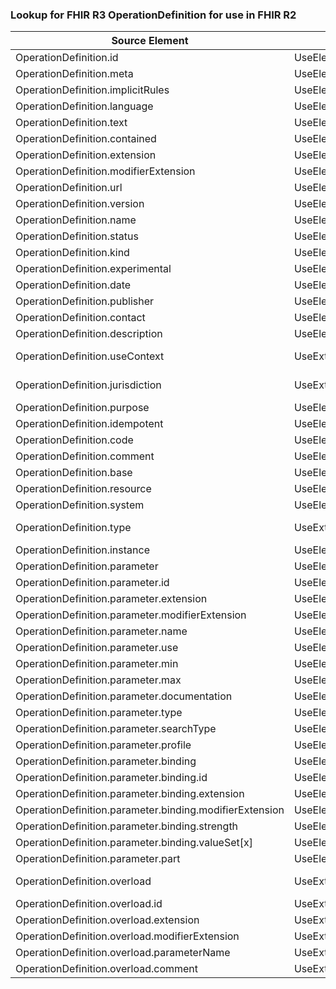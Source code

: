 ### Lookup for FHIR R3 OperationDefinition for use in FHIR R2

| Source Element | Usage | Target |
| -------------- | ----- | ------ |
| OperationDefinition.id | UseElementSameName | OperationDefinition.id |
| OperationDefinition.meta | UseElementSameName | OperationDefinition.meta |
| OperationDefinition.implicitRules | UseElementSameName | OperationDefinition.implicitRules |
| OperationDefinition.language | UseElementSameName | OperationDefinition.language |
| OperationDefinition.text | UseElementSameName | OperationDefinition.text |
| OperationDefinition.contained | UseElementSameName | OperationDefinition.contained |
| OperationDefinition.extension | UseElementSameName | OperationDefinition.extension |
| OperationDefinition.modifierExtension | UseElementSameName | OperationDefinition.modifierExtension |
| OperationDefinition.url | UseElementSameName | OperationDefinition.url |
| OperationDefinition.version | UseElementSameName | OperationDefinition.version |
| OperationDefinition.name | UseElementSameName | OperationDefinition.name |
| OperationDefinition.status | UseElementSameName | OperationDefinition.status |
| OperationDefinition.kind | UseElementSameName | OperationDefinition.kind |
| OperationDefinition.experimental | UseElementSameName | OperationDefinition.experimental |
| OperationDefinition.date | UseElementSameName | OperationDefinition.date |
| OperationDefinition.publisher | UseElementSameName | OperationDefinition.publisher |
| OperationDefinition.contact | UseElementSameName | OperationDefinition.contact |
| OperationDefinition.description | UseElementSameName | OperationDefinition.description |
| OperationDefinition.useContext | UseExtension | http://hl7.org/fhir/3.0/StructureDefinition/extension-OperationDefinition.useContext |
| OperationDefinition.jurisdiction | UseExtension | http://hl7.org/fhir/3.0/StructureDefinition/extension-OperationDefinition.jurisdiction |
| OperationDefinition.purpose | UseElementSameName | OperationDefinition.requirements |
| OperationDefinition.idempotent | UseElementRenamed | OperationDefinition.idempotent |
| OperationDefinition.code | UseElementSameName | OperationDefinition.code |
| OperationDefinition.comment | UseElementSameName | OperationDefinition.notes |
| OperationDefinition.base | UseElementSameName | OperationDefinition.base |
| OperationDefinition.resource | UseElementSameName | OperationDefinition.type |
| OperationDefinition.system | UseElementSameName | OperationDefinition.system |
| OperationDefinition.type | UseExtension | http://hl7.org/fhir/3.0/StructureDefinition/extension-OperationDefinition.type |
| OperationDefinition.instance | UseElementSameName | OperationDefinition.instance |
| OperationDefinition.parameter | UseElementSameName | OperationDefinition.parameter |
| OperationDefinition.parameter.id | UseElementSameName | OperationDefinition.parameter.id |
| OperationDefinition.parameter.extension | UseElementSameName | OperationDefinition.parameter.extension |
| OperationDefinition.parameter.modifierExtension | UseElementSameName | OperationDefinition.parameter.modifierExtension |
| OperationDefinition.parameter.name | UseElementSameName | OperationDefinition.parameter.name |
| OperationDefinition.parameter.use | UseElementSameName | OperationDefinition.parameter.use |
| OperationDefinition.parameter.min | UseElementSameName | OperationDefinition.parameter.min |
| OperationDefinition.parameter.max | UseElementSameName | OperationDefinition.parameter.max |
| OperationDefinition.parameter.documentation | UseElementSameName | OperationDefinition.parameter.documentation |
| OperationDefinition.parameter.type | UseElementSameName | OperationDefinition.parameter.type |
| OperationDefinition.parameter.searchType | UseElementSameName | OperationDefinition.parameter.type |
| OperationDefinition.parameter.profile | UseElementRenamed | OperationDefinition.parameter.profile |
| OperationDefinition.parameter.binding | UseElementSameName | OperationDefinition.parameter.binding |
| OperationDefinition.parameter.binding.id | UseElementSameName | OperationDefinition.parameter.binding.id |
| OperationDefinition.parameter.binding.extension | UseElementSameName | OperationDefinition.parameter.binding.extension |
| OperationDefinition.parameter.binding.modifierExtension | UseElementSameName | OperationDefinition.parameter.binding.modifierExtension |
| OperationDefinition.parameter.binding.strength | UseElementSameName | OperationDefinition.parameter.binding.strength |
| OperationDefinition.parameter.binding.valueSet[x] | UseElementRenamed | OperationDefinition.parameter.binding.valueSet[x] |
| OperationDefinition.parameter.part | UseElementSameName | OperationDefinition.parameter.part |
| OperationDefinition.overload | UseExtension | http://hl7.org/fhir/3.0/StructureDefinition/extension-OperationDefinition.overload |
| OperationDefinition.overload.id | UseExtensionFromAncestor | - |
| OperationDefinition.overload.extension | UseExtensionFromAncestor | - |
| OperationDefinition.overload.modifierExtension | UseExtensionFromAncestor | - |
| OperationDefinition.overload.parameterName | UseExtensionFromAncestor | - |
| OperationDefinition.overload.comment | UseExtensionFromAncestor | - |
